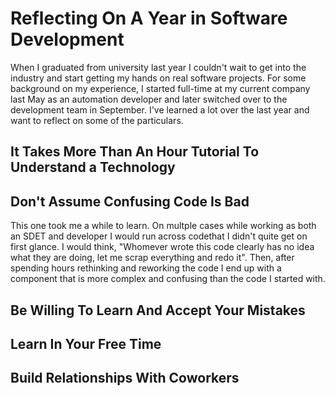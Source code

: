 # Reflecting On A Year in Software Development

When I graduated from university last year I couldn't wait to get into the industry and start getting my hands on real software projects.  For some background on my experience, I started full-time at my current company last May as an automation developer and later switched over to the development team in September.  I've learned a lot over the last year and want to reflect on some of the particulars.

## It Takes More Than An Hour Tutorial To Understand a Technology



## Don't Assume Confusing Code Is Bad

This one took me a while to learn. On multple cases while working as both an SDET and developer I would run across codethat I didn't quite get on first glance. I would think, "Whomever wrote this code clearly has no idea what they are doing, let me scrap everything and redo it". Then, after spending hours rethinking and reworking the code I end up with a component that is more complex and confusing than the code I started with.

## Be Willing To Learn And Accept Your Mistakes

## Learn In Your Free Time

## Build Relationships With Coworkers

